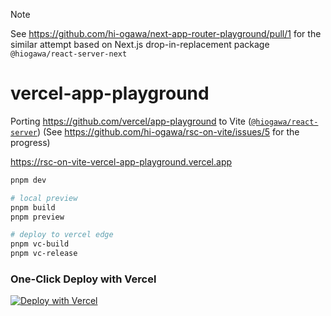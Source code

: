 > [!note]
> See https://github.com/hi-ogawa/next-app-router-playground/pull/1
> for the similar attempt based on Next.js drop-in-replacement package `@hiogawa/react-server-next`

# vercel-app-playground

Porting https://github.com/vercel/app-playground to Vite ([`@hiogawa/react-server`](https://github.com/hi-ogawa/vite-plugins/tree/main/packages/react-server)) (See https://github.com/hi-ogawa/rsc-on-vite/issues/5 for the progress)

https://rsc-on-vite-vercel-app-playground.vercel.app

```sh
pnpm dev

# local preview
pnpm build
pnpm preview

# deploy to vercel edge
pnpm vc-build
pnpm vc-release
```

### One-Click Deploy with Vercel

[![Deploy with Vercel](https://vercel.com/button)](https://vercel.com/new/clone?repository-url=https%3A%2F%2Fgithub.com%2Fhi-ogawa%2Frsc-on-vite%2Ftree%2Fmain%2Fvercel-app-playground)
